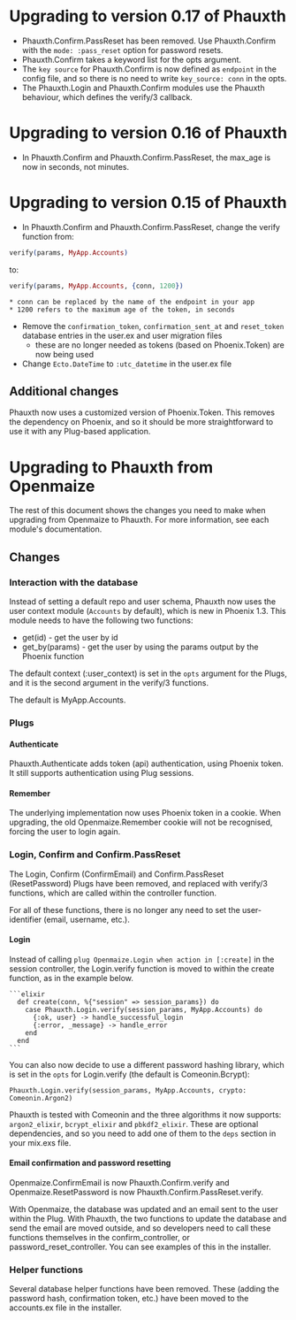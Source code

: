 # Upgrading to version 0.17 of Phauxth

* Phauxth.Confirm.PassReset has been removed. Use Phauxth.Confirm with
the `mode: :pass_reset` option for password resets.
* Phauxth.Confirm takes a keyword list for the opts argument.
* The `key source` for Phauxth.Confirm is now defined as `endpoint`
in the config file, and so there is no need to write `key_source: conn`
in the opts.
* The Phauxth.Login and Phauxth.Confirm modules use the Phauxth behaviour,
which defines the verify/3 callback.

# Upgrading to version 0.16 of Phauxth

* In Phauxth.Confirm and Phauxth.Confirm.PassReset, the max_age is now
in seconds, not minutes.

# Upgrading to version 0.15 of Phauxth

* In Phauxth.Confirm and Phauxth.Confirm.PassReset, change the verify function
from:

```elixir
verify(params, MyApp.Accounts)
```

to:

```elixir
verify(params, MyApp.Accounts, {conn, 1200})
```

    * conn can be replaced by the name of the endpoint in your app
    * 1200 refers to the maximum age of the token, in seconds
* Remove the `confirmation_token`, `confirmation_sent_at` and `reset_token`
database entries in the user.ex and user migration files
    * these are no longer needed as tokens (based on Phoenix.Token) are now being used
* Change `Ecto.DateTime` to `:utc_datetime` in the user.ex file

## Additional changes

Phauxth now uses a customized version of Phoenix.Token.
This removes the dependency on Phoenix, and so it should be
more straightforward to use it with any Plug-based application.

# Upgrading to Phauxth from Openmaize

The rest of this document shows the changes you need to make when
upgrading from Openmaize to Phauxth. For more information, see
each module's documentation.

## Changes

### Interaction with the database

Instead of setting a default repo and user schema, Phauxth now uses
the user context module (`Accounts` by default), which is new in Phoenix
1.3. This module needs to have the following two functions:

* get(id) - get the user by id
* get_by(params) - get the user by using the params output by the Phoenix function

The default context (:user_context) is set in the `opts` argument for the Plugs,
and it is the second argument in the verify/3 functions.

The default is MyApp.Accounts.

### Plugs

#### Authenticate

Phauxth.Authenticate adds token (api) authentication, using Phoenix token. It
still supports authentication using Plug sessions.

#### Remember

The underlying implementation now uses Phoenix token in a cookie. When upgrading,
the old Openmaize.Remember cookie will not be recognised, forcing the user to
login again.

### Login, Confirm and Confirm.PassReset

The Login, Confirm (ConfirmEmail) and Confirm.PassReset (ResetPassword)
Plugs have been removed, and replaced with verify/3 functions, which are
called within the controller function.

For all of these functions, there is no longer any need to set the
user-identifier (email, username, etc.).

#### Login

Instead of calling `plug Openmaize.Login when action in [:create]` in
the session controller, the Login.verify function is moved to within
the create function, as in the example below.

    ```elixir
      def create(conn, %{"session" => session_params}) do
        case Phauxth.Login.verify(session_params, MyApp.Accounts) do
          {:ok, user} -> handle_successful_login
          {:error, _message} -> handle_error
        end
      end
    ```

You can also now decide to use a different password hashing library,
which is set in the `opts` for Login.verify (the default is Comeonin.Bcrypt):

    Phauxth.Login.verify(session_params, MyApp.Accounts, crypto: Comeonin.Argon2)

Phauxth is tested with Comeonin and the three algorithms it now supports:
`argon2_elixir`, `bcrypt_elixir` and `pbkdf2_elixir`. These are optional
dependencies, and so you need to add one of them to the `deps` section
in your mix.exs file.

#### Email confirmation and password resetting

Openmaize.ConfirmEmail is now Phauxth.Confirm.verify and
Openmaize.ResetPassword is now Phauxth.Confirm.PassReset.verify.

With Openmaize, the database was updated and an email sent to the user within
the Plug. With Phauxth, the two functions to update the database and send the email are
moved outside, and so developers need to call these functions themselves
in the confirm_controller, or password_reset_controller. You can see
examples of this in the installer.

### Helper functions

Several database helper functions have been removed. These (adding the password hash,
confirmation token, etc.) have been moved to the accounts.ex file in the installer.

